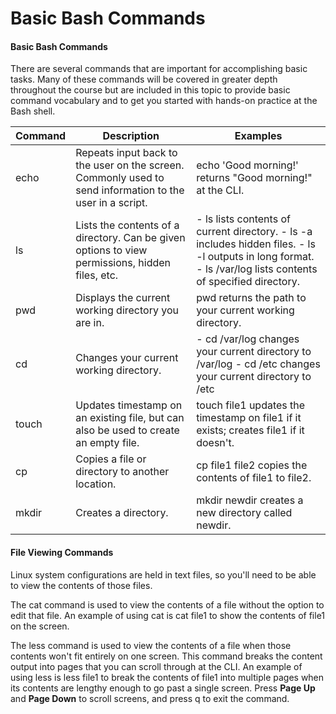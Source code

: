 # Basic Bash Commands

#### **Basic Bash Commands**

There are several commands that are important for accomplishing basic tasks. Many of these commands will be covered in greater depth throughout the course but are included in this topic to provide basic command vocabulary and to get you started with hands-on practice at the Bash shell.

Command | Description | Examples
--------- | ---------- | ---------
echo | Repeats input back to the user on the screen. Commonly used to send information to the user in a script. | echo 'Good morning!'  returns "Good morning!" at the CLI.
ls | Lists the contents of a directory. Can be given options to view permissions, hidden files, etc. | \- ls lists contents of current directory.  \- ls -a includes hidden files.  \- ls -l outputs in long format.  \- ls /var/log lists contents of specified directory.
pwd | Displays the current working directory you are in. | pwd returns the path to your current working directory.
cd | Changes your current working directory. | \- cd /var/log changes your current directory to /var/log  \- cd /etc changes your current directory to /etc
touch | Updates timestamp on an existing file, but can also be used to create an empty file. | touch file1 updates the timestamp on file1 if it exists; creates file1 if it doesn't.
cp | Copies a file or directory to another location. | cp file1 file2 copies the contents of file1 to file2.
mkdir | Creates a directory. | mkdir newdir creates a new directory called newdir.
  

#### **File Viewing Commands**

Linux system configurations are held in text files, so you'll need to be able to view the contents of those files.

The cat command is used to view the contents of a file without the option to edit that file. An example of using cat is cat file1 to show the contents of file1 on the screen.

The less command is used to view the contents of a file when those contents won't fit entirely on one screen. This command breaks the content output into pages that you can scroll through at the CLI. An example of using less is less file1 to break the contents of file1 into multiple pages when its contents are lengthy enough to go past a single screen. Press **Page Up** and **Page Down** to scroll screens, and press q to exit the command.